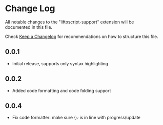 # Change Log

All notable changes to the "liftoscript-support" extension will be documented in this file.

Check [Keep a Changelog](http://keepachangelog.com/) for recommendations on how to structure this file.

## 0.0.1

- Initial release, supports only syntax highlighting

## 0.0.2

- Added code formatting and code folding support

## 0.0.4

- Fix code formatter: make sure {~ is in line with progress/update